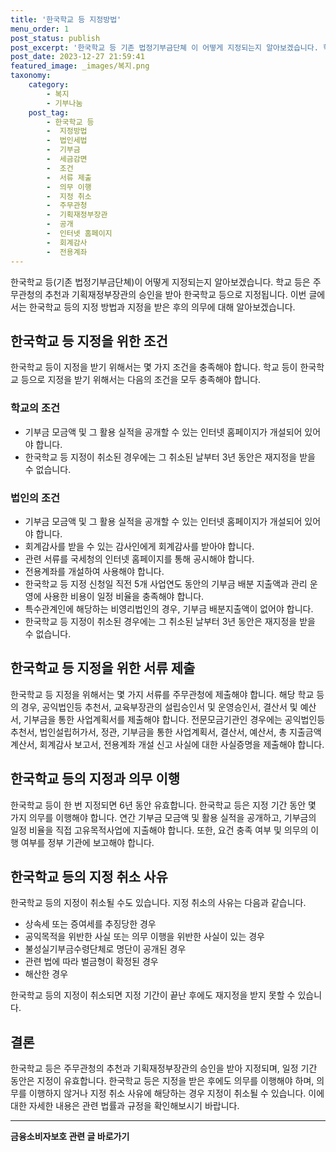 ```yaml
---
title: '한국학교 등 지정방법'
menu_order: 1
post_status: publish
post_excerpt: '한국학교 등 기존 법정기부금단쳬 이 어떻게 지정되는지 알아보겠습니다. 학교 등은 주무관청의 추천과 기획재정부장관의 승인을 받아 한국학교 등으로 지정됩니다. 이번 글에서는 한국학교 등의 지정 방법과 지정을 받은 후의 의무에 대해 알아보겠습니다.'
post_date: 2023-12-27 21:59:41
featured_image: _images/복지.png
taxonomy:
    category:
        - 복지
        - 기부나눔
    post_tag:
        - 한국학교 등
        -  지정방법
        -  법인세법
        -  기부금
        -  세금감면
        -  조건
        -  서류 제출
        -  의무 이행
        -  지정 취소
        -  주무관청
        -  기획재정부장관
        -  공개
        -  인터넷 홈페이지
        -  회계감사
        -  전용계좌
---
```



한국학교 등(기존 법정기부금단쳬)이 어떻게 지정되는지 알아보겠습니다. 학교 등은 주무관청의 추천과 기획재정부장관의 승인을 받아 한국학교 등으로 지정됩니다. 이번 글에서는 한국학교 등의 지정 방법과 지정을 받은 후의 의무에 대해 알아보겠습니다.

## 한국학교 등 지정을 위한 조건

한국학교 등이 지정을 받기 위해서는 몇 가지 조건을 충족해야 합니다. 학교 등이 한국학교 등으로 지정을 받기 위해서는 다음의 조건을 모두 충족해야 합니다.

### 학교의 조건
- 기부금 모금액 및 그 활용 실적을 공개할 수 있는 인터넷 홈페이지가 개설되어 있어야 합니다.
- 한국학교 등 지정이 취소된 경우에는 그 취소된 날부터 3년 동안은 재지정을 받을 수 없습니다.

### 법인의 조건
- 기부금 모금액 및 그 활용 실적을 공개할 수 있는 인터넷 홈페이지가 개설되어 있어야 합니다.
- 회계감사를 받을 수 있는 감사인에게 회계감사를 받아야 합니다.
- 관련 서류를 국세청의 인터넷 홈페이지를 통해 공시해야 합니다.
- 전용계좌를 개설하여 사용해야 합니다.
- 한국학교 등 지정 신청일 직전 5개 사업연도 동안의 기부금 배분 지출액과 관리 운영에 사용한 비용이 일정 비율을 충족해야 합니다.
- 특수관계인에 해당하는 비영리법인의 경우, 기부금 배분지출액이 없어야 합니다.
- 한국학교 등 지정이 취소된 경우에는 그 취소된 날부터 3년 동안은 재지정을 받을 수 없습니다.

## 한국학교 등 지정을 위한 서류 제출

한국학교 등 지정을 위해서는 몇 가지 서류를 주무관청에 제출해야 합니다. 해당 학교 등의 경우, 공익법인등 추천서, 교육부장관의 설립승인서 및 운영승인서, 결산서 및 예산서, 기부금을 통한 사업계획서를 제출해야 합니다. 전문모금기관인 경우에는 공익법인등 추천서, 법인설립허가서, 정관, 기부금을 통한 사업계획서, 결산서, 예산서, 총 지출금액 계산서, 회계감사 보고서, 전용계좌 개설 신고 사실에 대한 사실증명을 제출해야 합니다.

## 한국학교 등의 지정과 의무 이행

한국학교 등이 한 번 지정되면 6년 동안 유효합니다. 한국학교 등은 지정 기간 동안 몇 가지 의무를 이행해야 합니다. 연간 기부금 모금액 및 활용 실적을 공개하고, 기부금의 일정 비율을 직접 고유목적사업에 지출해야 합니다. 또한, 요건 충족 여부 및 의무의 이행 여부를 정부 기관에 보고해야 합니다.

## 한국학교 등의 지정 취소 사유

한국학교 등의 지정이 취소될 수도 있습니다. 지정 취소의 사유는 다음과 같습니다.
- 상속세 또는 증여세를 추징당한 경우
- 공익목적을 위반한 사실 또는 의무 이행을 위반한 사실이 있는 경우
- 불성실기부금수령단체로 명단이 공개된 경우
- 관련 법에 따라 벌금형이 확정된 경우
- 해산한 경우

한국학교 등의 지정이 취소되면 지정 기간이 끝난 후에도 재지정을 받지 못할 수 있습니다.

## 결론

한국학교 등은 주무관청의 추천과 기획재정부장관의 승인을 받아 지정되며, 일정 기간 동안은 지정이 유효합니다. 한국학교 등은 지정을 받은 후에도 의무를 이행해야 하며, 의무를 이행하지 않거나 지정 취소 사유에 해당하는 경우 지정이 취소될 수 있습니다. 이에 대한 자세한 내용은 관련 법률과 규정을 확인해보시기 바랍니다.


<!-- wp:separator -->
<hr class="wp-block-separator has-alpha-channel-opacity"/>
<!-- /wp:separator -->

<!-- wp:group {"backgroundColor":"base","layout":{"type":"constrained"}} -->
<div class="wp-block-group has-base-background-color has-background"><!-- wp:paragraph {"align":"center","fontSize":"medium"} -->
<p class="has-text-align-center has-large-font-size"><strong>금융소비자보호 관련 글 바로가기</strong></p>
<!-- /wp:paragraph -->


<!-- wp:latest-posts
{"categories":[{"id":12706,"count":19,"description":"","link":"https://uknowlaw.com/category/%ea%b8%88%ec%9c%b5%ec%86%8c%eb%b9%84%ec%9e%90%eb%b3%b4%ed%98%b8/","name":"금융소비자보호","slug":"금융소비자보호","taxonomy":"category","parent":0,"meta":[],"_links":{"self":[{"href":"https://uknowlaw.com/wp-json/wp/v2/categories/12706"}],"collection":[{"href":"https://uknowlaw.com/wp-json/wp/v2/categories"}],"about":[{"href":"https://uknowlaw.com/wp-json/wp/v2/taxonomies/category"}],"wp:post_type":[{"href":"https://uknowlaw.com/wp-json/wp/v2/posts?categories=12706"}],"curies":[{"name":"wp","href":"https://api.w.org/{rel}","templated":true}]}}],"postsToShow":100,"excerptLength":28,"postLayout":"grid","columns":2,"featuredImageAlign":"left","featuredImageSizeSlug":"large","fontSize":"small"} /--></div>
<!-- /wp:group -->